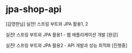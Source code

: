# jpa-shop-api
[김영한님] 실전! 스프링 부트와 JPA 활용1, 2

실전! 스프링 부트와 JPA 활용1 - 웹 애플리케이션 개발 [완강]

실전! 스프링 부트와 JPA 활용2 - API 개발과 성능 최적화 [진행중]
